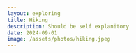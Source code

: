 ```yaml
---
layout: exploring
title: Hiking
description: Should be self explanitory
date: 2024-09-01
image: /assets/photos/hiking.jpeg
---
```


